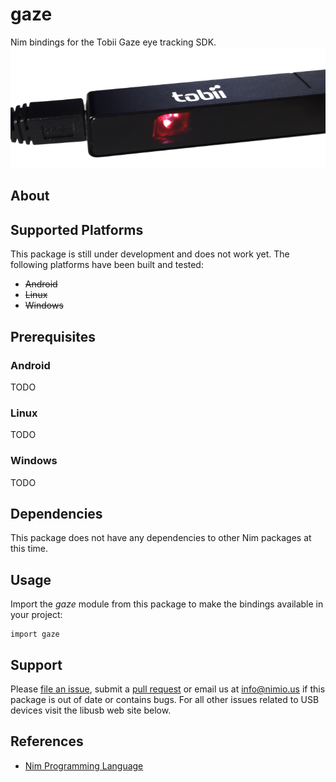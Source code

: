 # gaze

Nim bindings for the Tobii Gaze eye tracking SDK.
![gaze Logo](docs/logo.png)


## About



## Supported Platforms

This package is still under development and does not work yet. The following
platforms have been built and tested:

- ~~Android~~
- ~~Linux~~
- ~~Windows~~


## Prerequisites

### Android

TODO

### Linux

TODO

### Windows

TODO


## Dependencies

This package does not have any dependencies to other Nim packages at this time.


## Usage

Import the *gaze* module from this package to make the bindings available
in your project:

```nimrod
import gaze
```


## Support

Please [file an issue](https://github.com/nimious/gaze/issues), submit a
[pull request](https://github.com/nimious/gaze/pulls?q=is%3Aopen+is%3Apr)
or email us at info@nimio.us if this package is out of date or contains bugs.
For all other issues related to USB devices visit the libusb web site below.


## References

* [Nim Programming Language](http://nim-lang.org/)
